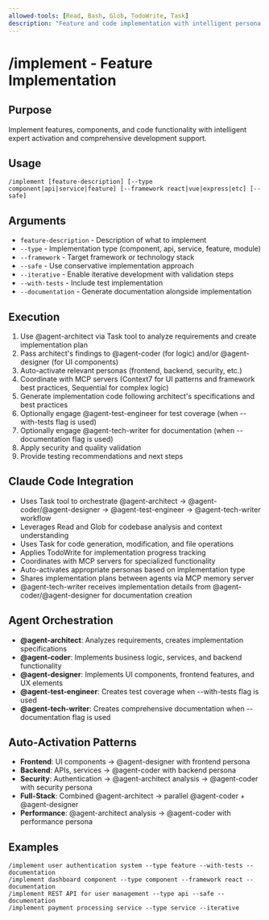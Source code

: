 ```yaml
---
allowed-tools: [Read, Bash, Glob, TodoWrite, Task]
description: "Feature and code implementation with intelligent persona activation and MCP integration"
---
```


# /implement - Feature Implementation

## Purpose
Implement features, components, and code functionality with intelligent expert activation and comprehensive development support.

## Usage
```
/implement [feature-description] [--type component|api|service|feature] [--framework react|vue|express|etc] [--safe]
```

## Arguments
- `feature-description` - Description of what to implement
- `--type` - Implementation type (component, api, service, feature, module)
- `--framework` - Target framework or technology stack
- `--safe` - Use conservative implementation approach
- `--iterative` - Enable iterative development with validation steps
- `--with-tests` - Include test implementation
- `--documentation` - Generate documentation alongside implementation

## Execution
1. Use @agent-architect via Task tool to analyze requirements and create implementation plan
2. Pass architect's findings to @agent-coder (for logic) and/or @agent-designer (for UI components)
3. Auto-activate relevant personas (frontend, backend, security, etc.)
4. Coordinate with MCP servers (Context7 for UI patterns and framework best practices, Sequential for complex logic)
5. Generate implementation code following architect's specifications and best practices
6. Optionally engage @agent-test-engineer for test coverage (when --with-tests flag is used)
7. Optionally engage @agent-tech-writer for documentation (when --documentation flag is used)
8. Apply security and quality validation
9. Provide testing recommendations and next steps

## Claude Code Integration
- Uses Task tool to orchestrate @agent-architect → @agent-coder/@agent-designer → @agent-test-engineer → @agent-tech-writer workflow
- Leverages Read and Glob for codebase analysis and context understanding
- Uses Task for code generation, modification, and file operations
- Applies TodoWrite for implementation progress tracking
- Coordinates with MCP servers for specialized functionality
- Auto-activates appropriate personas based on implementation type
- Shares implementation plans between agents via MCP memory server
- @agent-tech-writer receives implementation details from @agent-coder/@agent-designer for documentation creation

## Agent Orchestration
- **@agent-architect**: Analyzes requirements, creates implementation specifications
- **@agent-coder**: Implements business logic, services, and backend functionality
- **@agent-designer**: Implements UI components, frontend features, and UX elements
- **@agent-test-engineer**: Creates test coverage when --with-tests flag is used
- **@agent-tech-writer**: Creates comprehensive documentation when --documentation flag is used

## Auto-Activation Patterns
- **Frontend**: UI components → @agent-designer with frontend persona
- **Backend**: APIs, services → @agent-coder with backend persona
- **Security**: Authentication → @agent-architect analysis → @agent-coder with security persona
- **Full-Stack**: Combined @agent-architect → parallel @agent-coder + @agent-designer
- **Performance**: @agent-architect analysis → @agent-coder with performance persona

## Examples
```
/implement user authentication system --type feature --with-tests --documentation
/implement dashboard component --type component --framework react --documentation
/implement REST API for user management --type api --safe --documentation
/implement payment processing service --type service --iterative
```